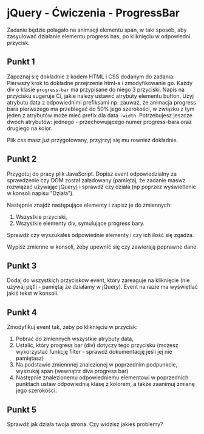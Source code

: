 # jQuery - Ćwiczenia - ProgressBar

Zadanie będzie polagało na animacji elementu span, w taki sposob, aby zasyulować działanie elementu progress bas, po kliknięciu w odpowiedni przycisk.

## Punkt 1
Zapoznaj się dokładnie z kodem HTML i CSS dodanym do zadania. Pierwszy krok to dokładne przejrzenie html-a i zmodyfikowanie go.
Każdy div o klasie ```progress-bar``` ma przypisane do niego 3 przyciski.
Napis na przycisku sugeruje Ci, jakie należy ustawić atrybuty elementu button. Użyj atrybutu data z odpowiednimi
prefiksami np. zauważ, że animacja progress bara pierwszego ma przebiegać do 50% jego szerokości, w związku z tym jeden z atrybutów może mieć prefix dla data ```-width```. Potrzebujesz jeszcze dwóch atrybutów: jednego - przechowującego numer progress-bara oraz drugiego na kolor.

Plik css masz już przygotowany, przyjrzyj się mu rownież dokładnie.

## Punkt 2
Przygotuj do pracy plik JavaScript. Dopisz event odpowiedzialny za sprawdzenie czy DOM został załadowany (pamiętaj, że zadanie maswz rozwiązać używając jQuery) i sprawdź czy działa (np poprzez wyświetlenie w konsoli napisu "Działa").

Następnie znajdź następujące elementy i zapisz je do zmiennych:

1. Wszystkie przyciski,
2. Wszystkie elementy div, symulujące progress bary.

Sprawdż czy wyszukałeś odpowiednie elementy i czy ich ilość się zgadza.

Wypisz zmienne w konsoli, żeby upewnić się czy zawierają poprawne dane.

## Punkt 3
Dodaj do wszystkich przyciskow event, który zareaguje na kliknięcie (nie używaj pętli - pamiętaj że działamy w jQuery).
Event na razie ma wyświetlać jakiś tekst w konsoli.

## Punkt 4
Zmodyfikuj event tak, żeby po kliknięciu w przycisk:

1. Pobrać do zmiennych wszystkie atrybuty data,
2. Ustalić, który progress bar (div) dotyczy tego przycisku (możesz wykorzystać funkcję filter - sprawdź dokumentację jeśli jej nie pamiętasz)
3. Na podstawie zmiennnej znalezionej w poprzednim podpunkcie, wyszukaj span (wewnątrz diva progress bar)
4. Następnie znalezionemu odpowiedniemu elementowi w poprzednich punktach ustaw odpowiednią klasę z kolorem, a także zaanimuj zmianę jego szerokości.

## Punkt 5
Sprawdź jak działa twoja strona. Czy widzisz jakieś problemy?

